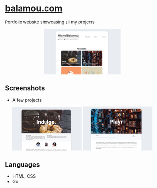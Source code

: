 # <a href="http://www.balamou.com">balamou.com</a>

  Portfolio website showcasing all my projects

  <p align="center">
    <img src="static/images/readme/main.png" width="50%"/>
  </p>

## Screenshots

  - A few projects

  <p align="center">
  <img src="static/images/readme/indulge.png" width="45%"/> <img src="static/images/readme/playr.png" width="45%"/>
  </p>

## Languages

  - HTML, CSS
  - Go
